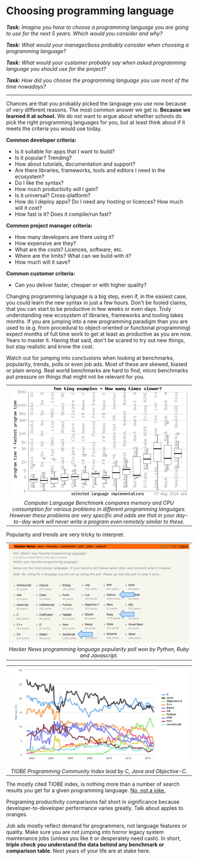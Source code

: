 # Choosing programming language


_**Task:** Imagine you have to choose a programming language you are going to use for the next 5 years. Which would you consider and why?_

    
_**Task:** What would your manager/boss probably consider when choosing a programming language?_


_**Task:** What would your customer probably say when asked programming language you should use for the project?_


_**Task:** How did you choose the programming language you use most of the time nowadays?_

---

Chances are that you probably picked the language you use now because of very different reasons. The most common answer we get is: **Because we learned it at school.** We do not want to argue about whether schools do pick the right programming languages for you, but at least think about if it meets the criteria you would use today.

**Common developer criteria:**

- Is it suitable for apps that I want to build?
- Is it popular? Trending?
- How about tutorials, documentation and support?
- Are there libraries, frameworks, tools and editors I need in the ecosystem?
- Do I like the syntax?
- How much productivity will I gain?
- Is it universal? Cross-platform?
- How do I deploy apps? Do I need any hosting or licences? How much will it cost?
- How fast is it? Does it compile/run fast?

**Common project manager criteria:**

- How many developers are there using it?
- How expensive are they?
- What are the costs? Licences, software, etc.
- Where are the limits? What can we build with it?
- How much will it save?

**Common customer criteria:**

- Can you deliver faster, cheaper or with higher quality?


Changing programming language is a big step, even if, in the easiest case, you could learn the new syntax in just a few hours. Don't be fooled claims, that you can start to be productive in few weeks or even days. Truly understanding new ecosystem of libraries, frameworks and tooling takes months. If you are jumping into a new programming paradigm than you are used to (e.g. from procedural to object-oriented or functional programming) expect months of full time work to get at least as productive as you are now. Years to master it. Having that said, don't be scared to try out new things, but stay realistic and know the cost. 
 
Watch out for jumping into conclusions when looking at benchmarks, popularity, trends, polls or even job ads. Most of these are skewed, biased or plain wrong. Real world benchmarks are hard to find, micro benchmarks put pressure on things that might not be relevant for you.

|   | 
|:-:|
| ![Computer Language Benchmark Game comparison chart](https://github.com/minio-sk/crafting-web-applications/raw/wip/assets/computer-language-benchmark-game.png)
_Computer Language Benchmark compares memory and CPU consumption for various problems in different programming languages. However these problems are very specific and odds are that in your day-to-day work will never write a program even remotely similar to these._ |
 
 Popularity and trends are very tricky to interpret. 

|   | 
|:-:|
| ![Hacker News Programming language popularity poll](https://github.com/minio-sk/crafting-web-applications/raw/wip/assets/hackernews-poll.png)
_Hacker News programming language popularity poll won by Python, Ruby and Javascript._ |

|   | 
|:-:|
| ![TIOBE Programming Community Index](https://github.com/minio-sk/crafting-web-applications/raw/wip/assets/tiobe-index.png)
_TIOBE Programming Community Index lead by C, Java and Objective-C._ |
  
  
 The mostly cited TIOBE index, is nothing more than a number of search results you get for a given programming language. [No, not a joke.](http://www.tiobe.com/index.php/content/paperinfo/tpci/tpci_definition.htm)
 
 Programing productivity comparisons fail short in significance because developer-to-developer performance varies greatly. Talk about apples to oranges. 
 
 Job ads mostly reflect demand for programmers, not language features or quality. Make sure you are not jumping into horror legacy system maintenance jobs (unless you like it or desperately need cash). In short, **triple check you understand the data behind any benchmark or comparison table**. Next years of your life are at stake here. 

